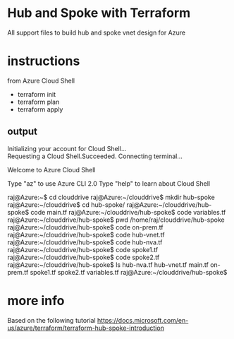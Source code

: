 # Hub and Spoke with Terraform

All support files to build hub and spoke vnet design for Azure

# instructions

from Azure Cloud Shell
- terraform init
- terraform plan
- terraform apply

## output
Initializing your account for Cloud Shell...\
Requesting a Cloud Shell.Succeeded.
Connecting terminal...

Welcome to Azure Cloud Shell

Type "az" to use Azure CLI 2.0
Type "help" to learn about Cloud Shell

raj@Azure:~$ cd clouddrive
raj@Azure:~/clouddrive$ mkdir hub-spoke
raj@Azure:~/clouddrive$ cd hub-spoke/
raj@Azure:~/clouddrive/hub-spoke$ code main.tf
raj@Azure:~/clouddrive/hub-spoke$ code variables.tf
raj@Azure:~/clouddrive/hub-spoke$ pwd
/home/raj/clouddrive/hub-spoke
raj@Azure:~/clouddrive/hub-spoke$ code on-prem.tf
raj@Azure:~/clouddrive/hub-spoke$ code hub-vnet.tf
raj@Azure:~/clouddrive/hub-spoke$ code hub-nva.tf
raj@Azure:~/clouddrive/hub-spoke$ code spoke1.tf
raj@Azure:~/clouddrive/hub-spoke$ code spoke2.tf
raj@Azure:~/clouddrive/hub-spoke$ ls
hub-nva.tf  hub-vnet.tf  main.tf  on-prem.tf  spoke1.tf  spoke2.tf  variables.tf
raj@Azure:~/clouddrive/hub-spoke$


# more info
Based on the following tutorial
https://docs.microsoft.com/en-us/azure/terraform/terraform-hub-spoke-introduction
